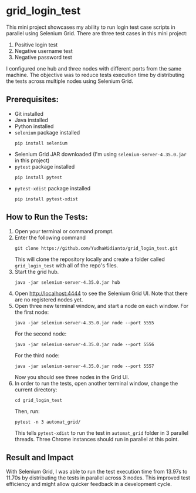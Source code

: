 # grid_login_test
This mini project showcases my ability to run login test case scripts in parallel using Selenium Grid. There are three test cases in this mini project:
1. Positive login test
2. Negative username test
3. Negative password test

I configured one hub and three nodes with different ports from the same machine. The objective was to reduce tests execution time by distributing the tests across multiple nodes using Selenium Grid.
## Prerequisites:
- Git installed
- Java installed
- Python installed
- `selenium` package installed
  ```
  pip install selenium
  ```
- Selenium Grid JAR downloaded (I'm using `selenium-server-4.35.0.jar` in this project)
- `pytest` package installed
  ```
  pip install pytest
  ```
- `pytest-xdist` package installed
  ```
  pip install pytest-xdist
  ```
## How to Run the Tests:
1. Open your terminal or command prompt.
2. Enter the following command
   ```
   git clone https://github.com/YudhaWidianto/grid_login_test.git
   ```
   This will clone the repository locally and create a folder called `grid_login_test` with all of the repo's files.
3. Start the grid hub.
   ```
   java -jar selenium-server-4.35.0.jar hub
   ```
4. Open [http://localhost:4444](http://localhost:4444) to see the Selenium Grid UI. Note that there are no registered nodes yet.
5. Open three new terminal window, and start a node on each window. For the first node:
   ```
   java -jar selenium-server-4.35.0.jar node --port 5555
   ```
   For the second node:
   ```
   java -jar selenium-server-4.35.0.jar node --port 5556
   ```
   For the third node:
   ```
   java -jar selenium-server-4.35.0.jar node --port 5557
   ```
   Now you should see three nodes in the Grid UI.
6. In order to run the tests, open another terminal window, change the current directory:
   ```
   cd grid_login_test
   ```
   Then, run:
   ```
   pytest -n 3 automat_grid/
   ```
   This tells `pytest-xdist` to run the test in `automat_grid` folder in 3 parallel threads. Three Chrome instances should run in parallel at this point.
## Result and Impact
With Selenium Grid, I was able to run the test execution time from 13.97s to 11.70s by distributing the tests in parallel across 3 nodes. This improved test efficiency and might allow quicker feedback in a development cycle.
